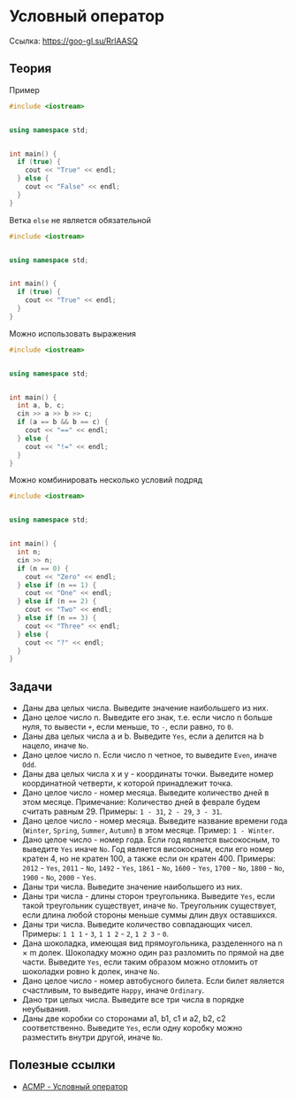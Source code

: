 # Условный оператор
Ссылка: https://goo-gl.su/RrlAASQ


## Теория
Пример
``` C++
#include <iostream>


using namespace std;


int main() {
  if (true) {
    cout << "True" << endl;
  } else {
    cout << "False" << endl;
  }
}
```

Ветка `else` не является обязательной
``` C++
#include <iostream>


using namespace std;


int main() {
  if (true) {
    cout << "True" << endl;
  }
}
```

Можно использовать выражения
``` C++
#include <iostream>


using namespace std;


int main() {
  int a, b, c;
  cin >> a >> b >> c;
  if (a == b && b == c) {
    cout << "==" << endl;
  } else {
    cout << "!=" << endl;
  }
}

```

Можно комбинировать несколько условий подряд

``` C++
#include <iostream>


using namespace std;


int main() {
  int n;
  cin >> n;
  if (n == 0) {
    cout << "Zero" << endl;
  } else if (n == 1) {
    cout << "One" << endl;
  } else if (n == 2) {
    cout << "Two" << endl;
  } else if (n == 3) {
    cout << "Three" << endl;
  } else {
    cout << "?" << endl;
  }
}
```


## Задачи
 * Даны два целых числа. Выведите значение наибольшего из них.
 * Дано целое число n. Выведите его знак, т.е. если число n больше нуля, то вывести `+`, если меньше, то `-`, если равно, то `0`.
 * Даны два целых числа a и b. Выведите `Yes`, если a делится на b нацело, иначе `No`.
 * Дано целое число n. Если число n четное, то выведите `Even`, иначе `Odd`.
 * Даны два целых числа x и y - координаты точки. Выведите номер координатной четверти, к которой принадлежит точка.
 * Дано целое число - номер месяца. Выведите количество дней в этом месяце. Примечание: Количество дней в феврале будем считать равным 29. Примеры: `1 - 31`, `2 - 29`, `3 - 31`.
 * Дано целое число - номер месяца. Выведите название времени года (`Winter`, `Spring`, `Summer`, `Autumn`) в этом месяце. Пример: `1 - Winter`.
 * Дано целое число - номер года. Если год является высокосным, то выведите `Yes` иначе `No`. Год является високосным, если его номер кратен 4, но не кратен 100, а также если он кратен 400. Примеры: `2012` - `Yes`, `2011` - `No`, `1492` - `Yes`, `1861` - `No`, `1600` - `Yes`, `1700` - `No`, `1800` - `No`, `1900` - `No`, `2000` - `Yes`.
 * Даны три числа. Выведите значение наибольшего из них.
 * Даны три числа - длины сторон треугольника. Выведите `Yes`, если такой треугольник существует, иначе `No`. Треугольник существует, если длина любой стороны меньше суммы длин двух оставшихся.
 * Даны три числа. Выведите количество совпадающих чисел. Примеры: `1 1 1` - `3`, `1 1 2` - `2`, `1 2 3` - `0`.
 * Дана шоколадка, имеющая вид прямоугольника, разделенного на n × m долек. Шоколадку можно один раз разломить по прямой на две части. Выведите `Yes`, если таким образом можно отломить от шоколадки ровно k долек, иначе `No`. 
 * Дано целое число - номер автобусного билета. Если билет является счастливым, то выведите `Happy`, иначе `Ordinary`.
 * Дано три целых числа. Выведите все три числа в порядке неубывания.
 * Даны две коробки со сторонами a1, b1, c1 и a2, b2, c2 соответственно. Выведите `Yes`, если одну коробку можно разместить внутри другой, иначе `No`.


## Полезные ссылки
 * [ACMP - Условный оператор](https://acmp.ru/asp/do/index.asp?main=section&id_course=1&id_section=2)
